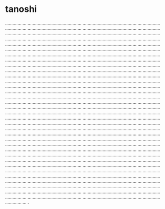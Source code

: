 # tanoshi
...........................................................................................................................................................................................................................................................................................................................................................................................................................................................................................................................................................................................................................................................................................................................................................................................................................................................................................................................................................................................................................................................................................................................................................................................................................................................................................................................................................................................................................................................................................................................................................................................................................................................................................................................................................................................................................................................................................................................................................................................................................................................................................................................................................................................................................................................................................................................................................................................................................................................................................................................................................................................................................................................................................................................................................................................................................................................................................................................................................................................................................................................................................................................................................................................................................................................................................................................................................................................................................................................................................................................................................................................................................................................................................................................................................................................................................................................................................................................................................................................................................................................................................................................................................................................................................................................................................................................................................................................................